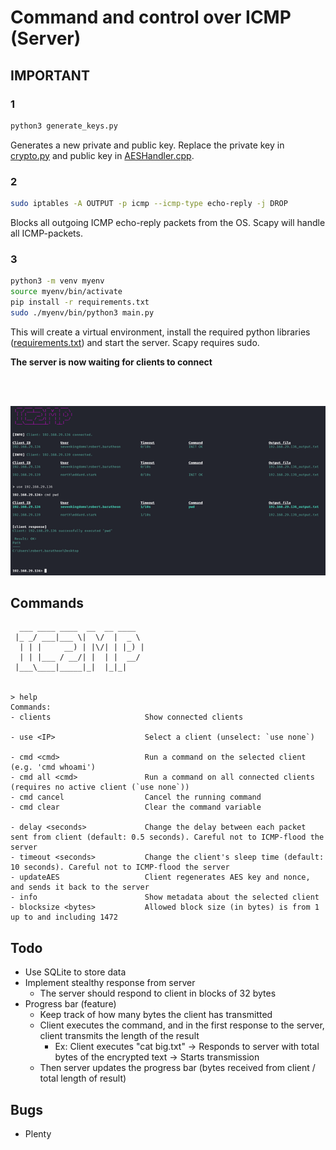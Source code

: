 # Command and control over ICMP (Server)

## IMPORTANT

### 1
```sh
python3 generate_keys.py
```
Generates a new private and public key. Replace the private key in [crypto.py](./crypto.py) and public key in [AESHandler.cpp](../Client/AESHandler.cpp).

### 2
```sh
sudo iptables -A OUTPUT -p icmp --icmp-type echo-reply -j DROP
```
Blocks all outgoing ICMP echo-reply packets from the OS. Scapy will handle all ICMP-packets.

### 3

```sh
python3 -m venv myenv
source myenv/bin/activate
pip install -r requirements.txt
sudo ./myenv/bin/python3 main.py
```
This will create a virtual environment, install the required python libraries ([requirements.txt](./requirements.txt)) and start the server. Scapy requires sudo. 

**The server is now waiting for clients to connect** 

<br>
<br>

![](./images/server.png)


## Commands
```
  ___ ____ ____  __  __ ____  
 |_ _/ ___|___ \|  \/  |  _ \                                                                                                                                                                                                                                                                                                                                                          
  | | |     __) | |\/| | |_) |                                                                                                                                                                                                                                                                                                                                                         
  | | |___ / __/| |  | |  __/                                                                                                                                                                                                                                                                                                                                                          
 |___\____|_____|_|  |_|_|                                                                                                                                                                                                                                                                                                                                                             
                                                                                                                                                                                                                                                                                                                                                                                       
 
> help
Commands:
- clients                     Show connected clients

- use <IP>                    Select a client (unselect: `use none`)

- cmd <cmd>                   Run a command on the selected client (e.g. 'cmd whoami')
- cmd all <cmd>               Run a command on all connected clients (requires no active client (`use none`))
- cmd cancel                  Cancel the running command
- cmd clear                   Clear the command variable

- delay <seconds>             Change the delay between each packet sent from client (default: 0.5 seconds). Careful not to ICMP-flood the server
- timeout <seconds>           Change the client's sleep time (default: 10 seconds). Careful not to ICMP-flood the server
- updateAES                   Client regenerates AES key and nonce, and sends it back to the server
- info                        Show metadata about the selected client
- blocksize <bytes>           Allowed block size (in bytes) is from 1 up to and including 1472
```


## Todo
- Use SQLite to store data
- Implement stealthy response from server
  - The server should respond to client in blocks of 32 bytes
- Progress bar (feature)
  - Keep track of how many bytes the client has transmitted
  - Client executes the command, and in the first response to the server, client transmits the length of the result
    - Ex: Client executes "cat big.txt" -> Responds to server with total bytes of the encrypted text -> Starts transmission
  - Then server updates the progress bar (bytes received from client / total length of result)
  
## Bugs
- Plenty